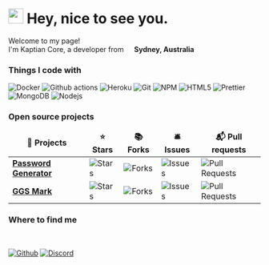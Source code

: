 <h1><img src="https://emojis.slackmojis.com/emojis/images/1531849430/4246/blob-sunglasses.gif?1531849430" width="30"/> Hey, nice to see you.</h1>


<p>Welcome to my page! </br> I'm Kaptian Core, a developer from <img src="https://www.flaticon.com/svg/static/icons/svg/197/197507.svg" width="13"/> <b>Sydney, Australia</b></p>
<h3>Things I code with</h3>
<p>
  <img alt="Docker" src="https://img.shields.io/badge/-Docker-46a2f1?style=flat-square&logo=docker&logoColor=white" />
  <img alt="Github actions" src="https://img.shields.io/badge/-Github_Actions-2088FF?style=flat-square&logo=github-actions&logoColor=white" />
  <img alt="Heroku" src="https://img.shields.io/badge/-Heroku-430098?style=flat-square&logo=heroku&logoColor=white" />
  <img alt="Git" src="https://img.shields.io/badge/-Git-F05032?style=flat-square&logo=git&logoColor=white" />
  <img alt="NPM" src="https://img.shields.io/badge/-NPM-CB3837?style=flat-square&logo=npm&logoColor=white" />
  <img alt="HTML5" src="https://img.shields.io/badge/-HTML5-E34F26?style=flat-square&logo=html5&logoColor=white" />
  <img alt="Prettier" src="https://img.shields.io/badge/-Prettier-F7B93E?style=flat-square&logo=prettier&logoColor=white" />
  <img alt="MongoDB" src="https://img.shields.io/badge/-MongoDB-13aa52?style=flat-square&logo=mongodb&logoColor=white" />
  <img alt="Nodejs" src="https://img.shields.io/badge/-Nodejs-43853d?style=flat-square&logo=Node.js&logoColor=white" />
</p>
<h3><b>Open source projects</b></h3>
<table>
  <thead align="center">
    <tr border: none;>
      <td><b>🎁 Projects</b></td>
      <td><b>⭐ Stars</b></td>
      <td><b>📚 Forks</b></td>
      <td><b>🛎 Issues</b></td>
      <td><b>📬 Pull requests</b></td>
    </tr>
  </thead>
  <tbody>
    <tr>
	    <td><a href="https://github.com/KaptianCore/passwordgenerator"><b>Password Generator</b></a></td>
      <td><img alt="Stars" src="https://img.shields.io/github/stars/KaptianCore/passwordgenerator?style=flat-square&labelColor=343b41"/></td>
      <td><img alt="Forks" src="https://img.shields.io/github/forks/KaptianCore/passwordgenerator?style=flat-square&labelColor=343b41"/></td>
      <td><img alt="Issues" src="https://img.shields.io/github/issues/KaptianCore/passwordgenerator?style=flat-square&labelColor=343b41"/></td>
      <td><img alt="Pull Requests" src="https://img.shields.io/github/issues-pr/KaptianCore/passwordgenerator?style=flat-square&labelColor=343b41"/></td>
    </tr>
	  <tr>
		  <td><a href="https://github.com/johnnyhuy/ggsmark"><b>GGS Mark</b></a></td>
      <td><img alt="Stars" src="https://img.shields.io/github/stars/johnnyhuy/ggsmark?style=flat-square&labelColor=343b41"/></td>
      <td><img alt="Forks" src="https://img.shields.io/github/forks/johnnyhuy/ggsmark?style=flat-square&labelColor=343b41"/></td>
      <td><img alt="Issues" src="https://img.shields.io/github/issues/johnnyhuy/ggsmark?style=flat-square&labelColor=343b41"/></td>
      <td><img alt="Pull Requests" src="https://img.shields.io/github/issues-pr/johnnyhuy/ggsmark?style=flat-square&labelColor=343b41"/></td>
    </tr>
  </tbody>
</table>

<h3>Where to find me</h3>
<br>
<p>
	<a href="https://github.com/KaptianCore" target="_blank"><img alt="Github" src="https://img.shields.io/badge/github-%23100000.svg?&style=for-the-badge&logo=github&logoColor=white"/></a>  
	<a href="https://discord.com/users/274287350052552704" target="_blank"><img alt="Discord" src="https://img.shields.io/badge/discord-%237289DA.svg?&style=for-the-badge&logo=discord&logoColor=white"/></a> 
</p>

